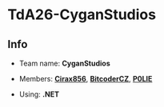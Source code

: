 # TdA26-CyganStudios

## Info

- Team name: **CyganStudios**

- Members: [**Cirax856**](https://github.com/Cirax856), [**BitcoderCZ**](https://github.com/BitcoderCZ), [**P0LIE**](https://github.com/P0LIE)

- Using: **.NET**

